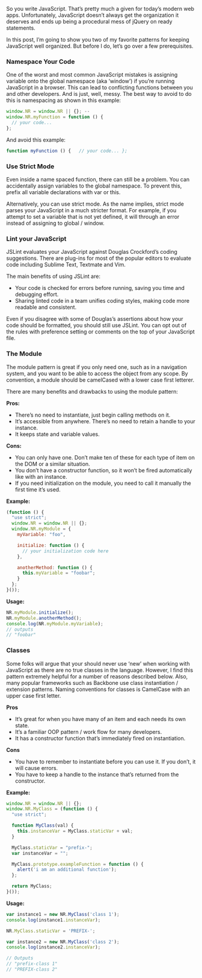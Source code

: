 

So you write JavaScript. That’s pretty much a given for today’s modern web apps. Unfortunately, JavaScript doesn’t always get the organization it deserves and ends up being a procedural mess of jQuery on ready statements.

In this post, I’m going to show you two of my favorite patterns for keeping JavaScript well organized. But before I do, let’s go over a few prerequisites.

### Namespace Your Code
One of the worst and most common JavaScript mistakes is assigning variable onto the global namespace (aka ‘window’) if you’re running JavaScript in a browser. This can lead to conflicting functions between you and other developers. And is just, well, messy. The best way to avoid to do this is namespacing as shown in this example:

```javascript
window.NR = window.NR || {}; --
window.NR.myFunction = function () {
  // your code...
};
```

And avoid this example:

```javascript
function myFunction () {   // your code... };
```

### Use Strict Mode
Even inside a name spaced function, there can still be a problem. You can accidentally assign variables to the global namespace. To prevent this, prefix all variable declarations with var or this.

Alternatively, you can use strict mode. As the name implies, strict mode parses your JavaScript in a much stricter format. For example, if you attempt to set a variable that is not yet defined, it will through an error instead of assigning to global / window.

### Lint your JavaScript
JSLint evaluates your JavaScript against Douglas Crockford’s coding suggestions. There are plug-ins for most of the popular editors to evaluate code including Sublime Text, Textmate and Vim.

The main benefits of using JSLint are:

- Your code is checked for errors before running, saving you time and debugging effort.
- Sharing linted code in a team unifies coding styles, making code more readable and consistent.

Even if you disagree with some of Douglas’s assertions about how your code should be formatted, you should still use JSLint. You can opt out of the rules with preference setting or comments on the top of your JavaScript file.

### The Module
The module pattern is great if you only need one, such as in a navigation system, and you want to be able to access the object from any scope. By convention, a module should be camelCased with a lower case first letterer.

There are many benefits and drawbacks to using the module pattern:

__Pros:__

- There’s no need to instantiate, just begin calling methods on it.
- It’s accessible from anywhere. There’s no need to retain a handle to your instance.
- It keeps state and variable values.

__Cons:__

- You can only have one. Don’t make ten of these for each type of item on the DOM or a similar situation.
- You don’t have a constructor function, so it won’t be fired automatically like with an instance.
- If you need initialization on the module, you need to call it manually the first time it’s used.

__Example:__

```javascript
(function () {
  "use strict";
  window.NR = window.NR || {};
  window.NR.myModule = {
    myVariable: "foo",

    initialize: function () {
      // your initialization code here
    },

    anotherMethod: function () {
      this.myVariable = "foobar";
    }
  };
}());
```

__Usage:__

```javascript
NR.myModule.initialize();
NR.myModule.anotherMethod();
console.log(NR.myModule.myVariable);
// outputs
// "foobar"
```

### Classes
Some folks will argue that your should never use ‘new’ when working with JavaScript as there are no true classes in the language. However, I find this pattern extremely helpful for a number of reasons described below. Also, many popular frameworks such as Backbone use class instantiation / extension patterns. Naming conventions for classes is CamelCase with an upper case first letter.

__Pros__

- It’s great for when you have many of an item and each needs its own state.
- It’s a familiar OOP pattern / work flow for many developers.
- It has a constructor function that’s immediately fired on instantiation.

__Cons__

- You have to remember to instantiate before you can use it. If you don’t, it will cause errors.
- You have to keep a handle to the instance that’s returned from the constructor.

__Example:__

```javascript
window.NR = window.NR || {};
window.NR.MyClass = (function () {
  "use strict";

  function MyClass(val) {
    this.instanceVar = MyClass.staticVar + val;
  }

  MyClass.staticVar = "prefix-";
  var instanceVar = "";

  MyClass.prototype.exampleFunction = function () {
    alert('i am an additional function');
  };

  return MyClass;
}());
```

__Usage:__

```javascript
var instance1 = new NR.MyClass('class 1');
console.log(instance1.instanceVar);

NR.MyClass.staticVar = 'PREFIX-';

var instance2 = new NR.MyClass('class 2');
console.log(instance2.instanceVar);

// Outputs
// "prefix-class 1"
// "PREFIX-class 2"
```
